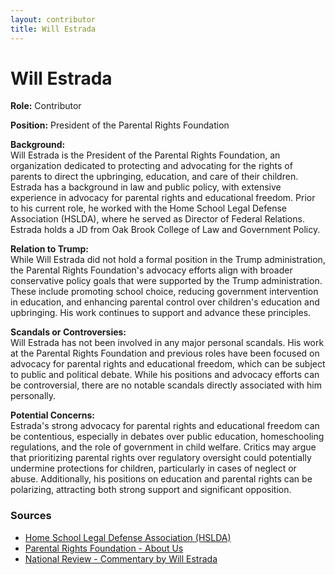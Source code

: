 ```yaml
---
layout: contributor  
title: Will Estrada  
---
```


# Will Estrada

**Role:** Contributor

**Position:** President of the Parental Rights Foundation

**Background:**  
Will Estrada is the President of the Parental Rights Foundation, an organization dedicated to protecting and advocating for the rights of parents to direct the upbringing, education, and care of their children. Estrada has a background in law and public policy, with extensive experience in advocacy for parental rights and educational freedom. Prior to his current role, he worked with the Home School Legal Defense Association (HSLDA), where he served as Director of Federal Relations. Estrada holds a JD from Oak Brook College of Law and Government Policy.

**Relation to Trump:**  
While Will Estrada did not hold a formal position in the Trump administration, the Parental Rights Foundation's advocacy efforts align with broader conservative policy goals that were supported by the Trump administration. These include promoting school choice, reducing government intervention in education, and enhancing parental control over children's education and upbringing. His work continues to support and advance these principles.

**Scandals or Controversies:**  
Will Estrada has not been involved in any major personal scandals. His work at the Parental Rights Foundation and previous roles have been focused on advocacy for parental rights and educational freedom, which can be subject to public and political debate. While his positions and advocacy efforts can be controversial, there are no notable scandals directly associated with him personally.

**Potential Concerns:**  
Estrada's strong advocacy for parental rights and educational freedom can be contentious, especially in debates over public education, homeschooling regulations, and the role of government in child welfare. Critics may argue that prioritizing parental rights over regulatory oversight could potentially undermine protections for children, particularly in cases of neglect or abuse. Additionally, his positions on education and parental rights can be polarizing, attracting both strong support and significant opposition.

### Sources
- [Home School Legal Defense Association (HSLDA)](https://hslda.org)
- [Parental Rights Foundation - About Us](https://parentalrightsfoundation.org/about-us/)
- [National Review - Commentary by Will Estrada](https://www.nationalreview.com/author/will-estrada/)
